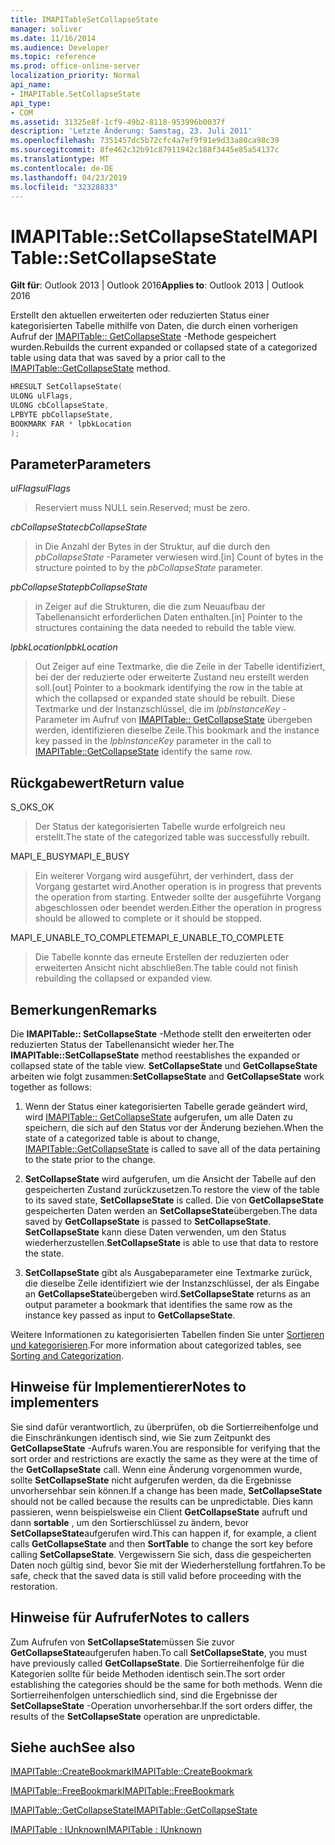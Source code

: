 ```yaml
---
title: IMAPITableSetCollapseState
manager: soliver
ms.date: 11/16/2014
ms.audience: Developer
ms.topic: reference
ms.prod: office-online-server
localization_priority: Normal
api_name:
- IMAPITable.SetCollapseState
api_type:
- COM
ms.assetid: 31325e8f-1cf9-49b2-8118-953996b0037f
description: 'Letzte Änderung: Samstag, 23. Juli 2011'
ms.openlocfilehash: 7351457dc5b72cfc4a7ef9f91e9d33a80ca98c39
ms.sourcegitcommit: 8fe462c32b91c87911942c188f3445e85a54137c
ms.translationtype: MT
ms.contentlocale: de-DE
ms.lasthandoff: 04/23/2019
ms.locfileid: "32328833"
---
```

# <a name="imapitablesetcollapsestate"></a><span data-ttu-id="56329-103">IMAPITable::SetCollapseState</span><span class="sxs-lookup"><span data-stu-id="56329-103">IMAPITable::SetCollapseState</span></span>

  
  
<span data-ttu-id="56329-104">**Gilt für**: Outlook 2013 | Outlook 2016</span><span class="sxs-lookup"><span data-stu-id="56329-104">**Applies to**: Outlook 2013 | Outlook 2016</span></span> 
  
<span data-ttu-id="56329-105">Erstellt den aktuellen erweiterten oder reduzierten Status einer kategorisierten Tabelle mithilfe von Daten, die durch einen vorherigen Aufruf der [IMAPITable:: GetCollapseState](imapitable-getcollapsestate.md) -Methode gespeichert wurden.</span><span class="sxs-lookup"><span data-stu-id="56329-105">Rebuilds the current expanded or collapsed state of a categorized table using data that was saved by a prior call to the [IMAPITable::GetCollapseState](imapitable-getcollapsestate.md) method.</span></span> 
  
```cpp
HRESULT SetCollapseState(
ULONG ulFlags,
ULONG cbCollapseState,
LPBYTE pbCollapseState,
BOOKMARK FAR * lpbkLocation
);
```

## <a name="parameters"></a><span data-ttu-id="56329-106">Parameter</span><span class="sxs-lookup"><span data-stu-id="56329-106">Parameters</span></span>

 <span data-ttu-id="56329-107">_ulFlags_</span><span class="sxs-lookup"><span data-stu-id="56329-107">_ulFlags_</span></span>
  
> <span data-ttu-id="56329-108">Reserviert muss NULL sein.</span><span class="sxs-lookup"><span data-stu-id="56329-108">Reserved; must be zero.</span></span>
    
 <span data-ttu-id="56329-109">_cbCollapseState_</span><span class="sxs-lookup"><span data-stu-id="56329-109">_cbCollapseState_</span></span>
  
> <span data-ttu-id="56329-110">in Die Anzahl der Bytes in der Struktur, auf die durch den _pbCollapseState_ -Parameter verwiesen wird.</span><span class="sxs-lookup"><span data-stu-id="56329-110">[in] Count of bytes in the structure pointed to by the  _pbCollapseState_ parameter.</span></span> 
    
 <span data-ttu-id="56329-111">_pbCollapseState_</span><span class="sxs-lookup"><span data-stu-id="56329-111">_pbCollapseState_</span></span>
  
> <span data-ttu-id="56329-112">in Zeiger auf die Strukturen, die die zum Neuaufbau der Tabellenansicht erforderlichen Daten enthalten.</span><span class="sxs-lookup"><span data-stu-id="56329-112">[in] Pointer to the structures containing the data needed to rebuild the table view.</span></span>
    
 <span data-ttu-id="56329-113">_lpbkLocation_</span><span class="sxs-lookup"><span data-stu-id="56329-113">_lpbkLocation_</span></span>
  
> <span data-ttu-id="56329-114">Out Zeiger auf eine Textmarke, die die Zeile in der Tabelle identifiziert, bei der der reduzierte oder erweiterte Zustand neu erstellt werden soll.</span><span class="sxs-lookup"><span data-stu-id="56329-114">[out] Pointer to a bookmark identifying the row in the table at which the collapsed or expanded state should be rebuilt.</span></span> <span data-ttu-id="56329-115">Diese Textmarke und der Instanzschlüssel, die im _lpbInstanceKey_ -Parameter im Aufruf von [IMAPITable:: GetCollapseState](imapitable-getcollapsestate.md) übergeben werden, identifizieren dieselbe Zeile.</span><span class="sxs-lookup"><span data-stu-id="56329-115">This bookmark and the instance key passed in the  _lpbInstanceKey_ parameter in the call to [IMAPITable::GetCollapseState](imapitable-getcollapsestate.md) identify the same row.</span></span> 
    
## <a name="return-value"></a><span data-ttu-id="56329-116">Rückgabewert</span><span class="sxs-lookup"><span data-stu-id="56329-116">Return value</span></span>

<span data-ttu-id="56329-117">S_OK</span><span class="sxs-lookup"><span data-stu-id="56329-117">S_OK</span></span> 
  
> <span data-ttu-id="56329-118">Der Status der kategorisierten Tabelle wurde erfolgreich neu erstellt.</span><span class="sxs-lookup"><span data-stu-id="56329-118">The state of the categorized table was successfully rebuilt.</span></span>
    
<span data-ttu-id="56329-119">MAPI_E_BUSY</span><span class="sxs-lookup"><span data-stu-id="56329-119">MAPI_E_BUSY</span></span> 
  
> <span data-ttu-id="56329-120">Ein weiterer Vorgang wird ausgeführt, der verhindert, dass der Vorgang gestartet wird.</span><span class="sxs-lookup"><span data-stu-id="56329-120">Another operation is in progress that prevents the operation from starting.</span></span> <span data-ttu-id="56329-121">Entweder sollte der ausgeführte Vorgang abgeschlossen oder beendet werden.</span><span class="sxs-lookup"><span data-stu-id="56329-121">Either the operation in progress should be allowed to complete or it should be stopped.</span></span>
    
<span data-ttu-id="56329-122">MAPI_E_UNABLE_TO_COMPLETE</span><span class="sxs-lookup"><span data-stu-id="56329-122">MAPI_E_UNABLE_TO_COMPLETE</span></span> 
  
> <span data-ttu-id="56329-123">Die Tabelle konnte das erneute Erstellen der reduzierten oder erweiterten Ansicht nicht abschließen.</span><span class="sxs-lookup"><span data-stu-id="56329-123">The table could not finish rebuilding the collapsed or expanded view.</span></span>
    
## <a name="remarks"></a><span data-ttu-id="56329-124">Bemerkungen</span><span class="sxs-lookup"><span data-stu-id="56329-124">Remarks</span></span>

<span data-ttu-id="56329-125">Die **IMAPITable:: SetCollapseState** -Methode stellt den erweiterten oder reduzierten Status der Tabellenansicht wieder her.</span><span class="sxs-lookup"><span data-stu-id="56329-125">The **IMAPITable::SetCollapseState** method reestablishes the expanded or collapsed state of the table view.</span></span> <span data-ttu-id="56329-126">**SetCollapseState** und **GetCollapseState** arbeiten wie folgt zusammen:</span><span class="sxs-lookup"><span data-stu-id="56329-126">**SetCollapseState** and **GetCollapseState** work together as follows:</span></span> 
  
1. <span data-ttu-id="56329-127">Wenn der Status einer kategorisierten Tabelle gerade geändert wird, wird [IMAPITable:: GetCollapseState](imapitable-getcollapsestate.md) aufgerufen, um alle Daten zu speichern, die sich auf den Status vor der Änderung beziehen.</span><span class="sxs-lookup"><span data-stu-id="56329-127">When the state of a categorized table is about to change, [IMAPITable::GetCollapseState](imapitable-getcollapsestate.md) is called to save all of the data pertaining to the state prior to the change.</span></span> 
    
2. <span data-ttu-id="56329-128">**SetCollapseState** wird aufgerufen, um die Ansicht der Tabelle auf den gespeicherten Zustand zurückzusetzen.</span><span class="sxs-lookup"><span data-stu-id="56329-128">To restore the view of the table to its saved state, **SetCollapseState** is called.</span></span> <span data-ttu-id="56329-129">Die von **GetCollapseState** gespeicherten Daten werden an **SetCollapseState**übergeben.</span><span class="sxs-lookup"><span data-stu-id="56329-129">The data saved by **GetCollapseState** is passed to **SetCollapseState**.</span></span> <span data-ttu-id="56329-130">**SetCollapseState** kann diese Daten verwenden, um den Status wiederherzustellen.</span><span class="sxs-lookup"><span data-stu-id="56329-130">**SetCollapseState** is able to use that data to restore the state.</span></span> 
    
3. <span data-ttu-id="56329-131">**SetCollapseState** gibt als Ausgabeparameter eine Textmarke zurück, die dieselbe Zeile identifiziert wie der Instanzschlüssel, der als Eingabe an **GetCollapseState**übergeben wird.</span><span class="sxs-lookup"><span data-stu-id="56329-131">**SetCollapseState** returns as an output parameter a bookmark that identifies the same row as the instance key passed as input to **GetCollapseState**.</span></span>
    
<span data-ttu-id="56329-132">Weitere Informationen zu kategorisierten Tabellen finden Sie unter [Sortieren und kategorisieren](sorting-and-categorization.md).</span><span class="sxs-lookup"><span data-stu-id="56329-132">For more information about categorized tables, see [Sorting and Categorization](sorting-and-categorization.md).</span></span> 
  
## <a name="notes-to-implementers"></a><span data-ttu-id="56329-133">Hinweise für Implementierer</span><span class="sxs-lookup"><span data-stu-id="56329-133">Notes to implementers</span></span>

<span data-ttu-id="56329-134">Sie sind dafür verantwortlich, zu überprüfen, ob die Sortierreihenfolge und die Einschränkungen identisch sind, wie Sie zum Zeitpunkt des **GetCollapseState** -Aufrufs waren.</span><span class="sxs-lookup"><span data-stu-id="56329-134">You are responsible for verifying that the sort order and restrictions are exactly the same as they were at the time of the **GetCollapseState** call.</span></span> <span data-ttu-id="56329-135">Wenn eine Änderung vorgenommen wurde, sollte **SetCollapseState** nicht aufgerufen werden, da die Ergebnisse unvorhersehbar sein können.</span><span class="sxs-lookup"><span data-stu-id="56329-135">If a change has been made, **SetCollapseState** should not be called because the results can be unpredictable.</span></span> <span data-ttu-id="56329-136">Dies kann passieren, wenn beispielsweise ein Client **GetCollapseState** aufruft und dann **sortable** , um den Sortierschlüssel zu ändern, bevor **SetCollapseState**aufgerufen wird.</span><span class="sxs-lookup"><span data-stu-id="56329-136">This can happen if, for example, a client calls **GetCollapseState** and then **SortTable** to change the sort key before calling **SetCollapseState**.</span></span> <span data-ttu-id="56329-137">Vergewissern Sie sich, dass die gespeicherten Daten noch gültig sind, bevor Sie mit der Wiederherstellung fortfahren.</span><span class="sxs-lookup"><span data-stu-id="56329-137">To be safe, check that the saved data is still valid before proceeding with the restoration.</span></span> 
  
## <a name="notes-to-callers"></a><span data-ttu-id="56329-138">Hinweise für Aufrufer</span><span class="sxs-lookup"><span data-stu-id="56329-138">Notes to callers</span></span>

<span data-ttu-id="56329-139">Zum Aufrufen von **SetCollapseState**müssen Sie zuvor **GetCollapseState**aufgerufen haben.</span><span class="sxs-lookup"><span data-stu-id="56329-139">To call **SetCollapseState**, you must have previously called **GetCollapseState**.</span></span> <span data-ttu-id="56329-140">Die Sortierreihenfolge für die Kategorien sollte für beide Methoden identisch sein.</span><span class="sxs-lookup"><span data-stu-id="56329-140">The sort order establishing the categories should be the same for both methods.</span></span> <span data-ttu-id="56329-141">Wenn die Sortierreihenfolgen unterschiedlich sind, sind die Ergebnisse der **SetCollapseState** -Operation unvorhersehbar.</span><span class="sxs-lookup"><span data-stu-id="56329-141">If the sort orders differ, the results of the **SetCollapseState** operation are unpredictable.</span></span> 
  
## <a name="see-also"></a><span data-ttu-id="56329-142">Siehe auch</span><span class="sxs-lookup"><span data-stu-id="56329-142">See also</span></span>



[<span data-ttu-id="56329-143">IMAPITable::CreateBookmark</span><span class="sxs-lookup"><span data-stu-id="56329-143">IMAPITable::CreateBookmark</span></span>](imapitable-createbookmark.md)
  
[<span data-ttu-id="56329-144">IMAPITable::FreeBookmark</span><span class="sxs-lookup"><span data-stu-id="56329-144">IMAPITable::FreeBookmark</span></span>](imapitable-freebookmark.md)
  
[<span data-ttu-id="56329-145">IMAPITable::GetCollapseState</span><span class="sxs-lookup"><span data-stu-id="56329-145">IMAPITable::GetCollapseState</span></span>](imapitable-getcollapsestate.md)
  
[<span data-ttu-id="56329-146">IMAPITable : IUnknown</span><span class="sxs-lookup"><span data-stu-id="56329-146">IMAPITable : IUnknown</span></span>](imapitableiunknown.md)

